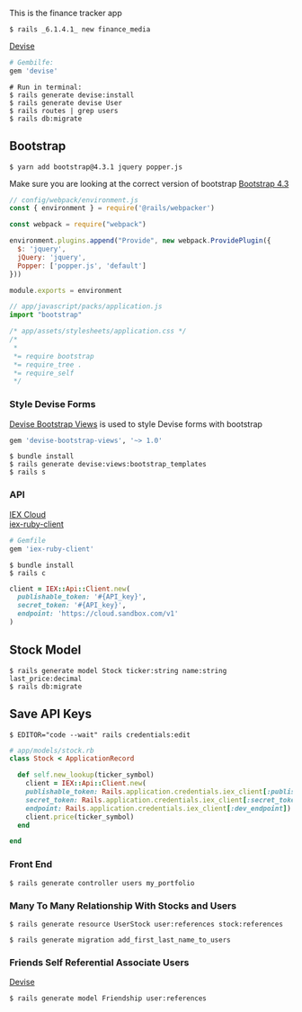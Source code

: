 This is the finance tracker app
```
$ rails _6.1.4.1_ new finance_media                                 
```

[Devise](https://github.com/heartcombo/devise#starting-with-rails)

```rb
# Gembilfe:
gem 'devise'
```
```
# Run in terminal:
$ rails generate devise:install
$ rails generate devise User
$ rails routes | grep users
$ rails db:migrate
```

## Bootstrap
```
$ yarn add bootstrap@4.3.1 jquery popper.js
```
Make sure you are looking at the correct version of bootstrap
[Bootstrap 4.3](https://getbootstrap.com/docs/4.3)

```js
// config/webpack/environment.js
const { environment } = require('@rails/webpacker')

const webpack = require("webpack")

environment.plugins.append("Provide", new webpack.ProvidePlugin({
  $: 'jquery',
  jQuery: 'jquery',
  Popper: ['popper.js', 'default']
}))

module.exports = environment
```

```js
// app/javascript/packs/application.js
import "bootstrap"
```

```css
/* app/assets/stylesheets/application.css */
/*
 *
 *= require bootstrap
 *= require_tree .
 *= require_self
 */
```

### Style Devise Forms

[Devise Bootstrap Views](https://github.com/hisea/devise-bootstrap-views) is used to style Devise forms with bootstrap
```rb
gem 'devise-bootstrap-views', '~> 1.0'
```
```
$ bundle install
$ rails generate devise:views:bootstrap_templates
$ rails s
```

### API
[IEX Cloud](https://iexcloud.io/) </br>
[iex-ruby-client](https://github.com/dblock/iex-ruby-client)
```rb
# Gemfile
gem 'iex-ruby-client'
```
```
$ bundle install
$ rails c
```

```rb
client = IEX::Api::Client.new(
  publishable_token: '#{API_key}',
  secret_token: '#{API_key}',
  endpoint: 'https://cloud.sandbox.com/v1'
)
```
## Stock Model
```
$ rails generate model Stock ticker:string name:string last_price:decimal
$ rails db:migrate
```

## Save API Keys
```
$ EDITOR="code --wait" rails credentials:edit
```
```rb
# app/models/stock.rb
class Stock < ApplicationRecord

  def self.new_lookup(ticker_symbol)
    client = IEX::Api::Client.new(
    publishable_token: Rails.application.credentials.iex_client[:publishable_token],
    secret_token: Rails.application.credentials.iex_client[:secret_token],
    endpoint: Rails.application.credentials.iex_client[:dev_endpoint])
    client.price(ticker_symbol)
  end

end
```
### Front End
```
$ rails generate controller users my_portfolio
```

### Many To Many Relationship With Stocks and Users
```
$ rails generate resource UserStock user:references stock:references
````

```
$ rails generate migration add_first_last_name_to_users
```

### Friends Self Referential Associate Users

[Devise](https://www.udemy.com/course/the-complete-ruby-on-rails-developer-course/learn/lecture/3853280#questions)

```
$ rails generate model Friendship user:references
```

